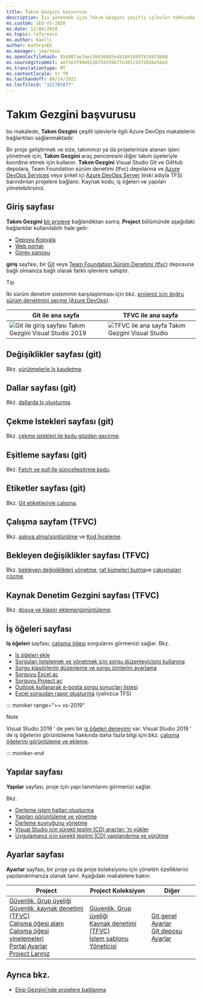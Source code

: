 ```yaml
---
title: Takım Gezgini başvurusu
description: İşi yönetmek için Takım Gezgini çeşitli işlevler hakkında bilgi edinin ve proje geliştirmek için diğer takım üyeleriyle koordine edin.
ms.custom: SEO-VS-2020
ms.date: 12/04/2018
ms.topic: reference
ms.author: kaelli
author: KathrynEE
ms.manager: jmartens
ms.openlocfilehash: 85d007ae7aec5bb56b85e4b1861845f81687dd68
ms.sourcegitcommit: aef3e3f99e022675d339b7fe381cb37202be5be2
ms.translationtype: MT
ms.contentlocale: tr-TR
ms.lasthandoff: 08/24/2021
ms.locfileid: "122785877"
---
```

# <a name="team-explorer-reference"></a>Takım Gezgini başvurusu

bu makalede, **Takım Gezgini** çeşitli işlevlerle ilgili Azure DevOps makalelerin bağlantıları sağlanmaktadır.

Bir proje geliştirmek ve size, takımınızı ya da projelerinize atanan işleri yönetmek için, **Takım Gezgini** araç penceresini diğer takım üyeleriyle koordine etmek için kullanın. **Takım Gezgini** Visual Studio Git ve GitHub depolara, Team Foundation sürüm denetimi (tfvc) depolarına ve [Azure DevOps Services](/azure/devops/user-guide/what-is-azure-devops-services) veya şirket içi [Azure DevOps Server](/azure/devops/index-all) (eski adıyla TFS) barındırılan projelere bağlanır. Kaynak kodu, iş öğeleri ve yapıları yönetebilirsiniz.

## <a name="home-page"></a>Giriş sayfası

**Takım Gezgini** [bir projeye](../connect-team-project.md) bağlandıktan sonra, **Project** bölümünde aşağıdaki bağlantılar kullanılabilir hale gelir:

- [Depoyu Kopyala](/azure/devops/repos/git/clone)
- [Web portalı](/azure/devops/project/navigation/index)
- [Görev panosu](/azure/devops/boards/sprints/task-board)

**giriş** sayfası, bir [Git](/azure/devops/repos/git/gitquickstart?view=vsts&tabs=visual-studio&preserve-view=true) veya [Team Foundation Sürüm Denetimi (tfvc)](/azure/devops/repos/tfvc/overview) deposuna bağlı olmanıza bağlı olarak farklı işlevlere sahiptir.

> [!TIP]
> İki sürüm denetim sisteminin karşılaştırması için bkz. [projeniz için doğru sürüm denetimini seçme (Azure DevOps)](/azure/devops/repos/tfvc/comparison-git-tfvc).

| Git ile **ana** sayfa | TFVC ile **ana** sayfa |
| - | - |
| ![Git ile giriş sayfası Takım Gezgini Visual Studio 2019](media/team-explorer-reference/team-explorer-git.png) | ![TFVC ile ana sayfa Takım Gezgini Visual Studio](media/team-explorer-reference/team-explorer-tfvc.png) |

## <a name="changes-page-git"></a>Değişiklikler sayfası (git)

Bkz. [yürütmelerle Iş kaydetme](/azure/devops/repos/git/commits).

## <a name="branches-page-git"></a>Dallar sayfası (git)

Bkz. [dallarda Iş oluşturma](/azure/devops/repos/git/branches).

## <a name="pull-requests-page-git"></a>Çekme Istekleri sayfası (git)

Bkz. [çekme istekleri ile kodu gözden geçirme](/azure/devops/repos/git/pullrequest).

## <a name="sync-page-git"></a>Eşitleme sayfası (git)

Bkz. [Fetch ve pull Ile güncelleştirme kodu](/azure/devops/repos/git/pulling).

## <a name="tags-page-git"></a>Etiketler sayfası (git)

Bkz. [Git etiketleriyle çalışma](/azure/devops/repos/git/git-tags).

## <a name="my-work-page-tfvc"></a>Çalışma sayfam (TFVC)

Bkz. [askıya alma/sürdürülme](/azure/devops/repos/tfvc/suspend-your-work-manage-your-shelvesets) ve [Kod İnceleme](/azure/devops/repos/tfvc/day-life-alm-developer-suspend-work-fix-bug-conduct-code-review).

## <a name="pending-changes-page-tfvc"></a>Bekleyen değişiklikler sayfası (TFVC)

Bkz. [bekleyen değişiklikleri yönetme](/azure/devops/repos/tfvc/develop-code-manage-pending-changes), [raf kümeleri bulma](/azure/devops/repos/tfvc/suspend-your-work-manage-your-shelvesets)ve [çakışmaları çözme](/azure/devops/repos/tfvc/resolve-team-foundation-version-control-conflicts).

## <a name="source-control-explorer-page-tfvc"></a>Kaynak Denetim Gezgini sayfası (TFVC)

Bkz. [dosya ve klasör ekleme/görüntüleme](/azure/devops/repos/tfvc/add-files-server).

## <a name="work-items-page"></a>İş öğeleri sayfası

**Iş öğeleri** sayfası, [çalışma öğesi](/azure/devops/boards/work-items/about-work-items) sorgularını görmenizi sağlar. Bkz.

- [İş öğeleri ekle](/azure/devops/boards/backlogs/add-work-items)
- [Sorguları listelemek ve yönetmek için sorgu düzenleyicisini kullanma](/azure/devops/boards/queries/using-queries)
- [Sorgu klasörlerini düzenleme ve sorgu izinlerini ayarlama](/azure/devops/boards/queries/set-query-permissions)
- [Sorguyu Excel aç](/azure/devops/boards/backlogs/office/bulk-add-modify-work-items-excel)
- [Sorguyu Project aç](/azure/devops/boards/backlogs/office/create-your-backlog-tasks-using-project)
- [Outlook kullanarak e-posta sorgu sonuçları listesi](/azure/devops/boards/queries/share-plans)
- [Excel sorgudan rapor oluşturma](/azure/devops/report/excel/create-status-and-trend-excel-reports) (yalnızca TFS)

::: moniker range=">= vs-2019"

> [!NOTE]
> Visual Studio 2019 ' de yeni bir [iş öğeleri deneyimi](/azure/devops/boards/work-items/set-work-item-experience-vs) var. Visual Studio 2019 ' de iş öğelerini görüntüleme hakkında daha fazla bilgi için bkz. [çalışma öğelerini görüntüleme ve ekleme](/azure/devops/boards/work-items/view-add-work-items).

::: moniker-end

## <a name="builds-page"></a>Yapılar sayfası

**Yapılar** sayfası, proje için yapı tanımlarını görmenizi sağlar.

Bkz.

- [Derleme işlem hatları oluşturma](/azure/devops/pipelines/tasks/index)
- [Yapıları görüntüleme ve yönetme](/azure/devops/pipelines/overview)
- [Derleme kuyruğunu yönetme](/azure/devops/pipelines/agents/pools-queues)
- [Visual Studio için sürekli teslim (CD) araçları 'nı yükler](/azure/devops/pipelines/apps/cd/azure/aspnet-core-to-acr#install-continuous-delivery-cd-tools-for-visual-studio-2017)
- [Uygulamanız için sürekli teslimi (CD) yapılandırma ve yürütme](/azure/devops/pipelines/apps/cd/azure/aspnet-core-to-acr#configure-and-execute-continuous-delivery-cd-for-your-app)

## <a name="settings-page"></a>Ayarlar sayfası

**Ayarlar** sayfası, bir proje ya da proje koleksiyonu için yönetim özelliklerini yapılandırmanıza olanak tanır. Aşağıdaki makalelere bakın:

| Project | Project Koleksiyon | Diğer |
| - | - | - |
| [Güvenlik, Grup üyeliği](/azure/devops/organizations/security/set-project-collection-level-permissions)<br/>[Güvenlik, kaynak denetimi (TFVC)](/azure/devops/organizations/security/set-git-tfvc-repository-permissions)<br/>[Çalışma öğesi alanı](/azure/devops/organizations/settings/set-area-paths)<br/>[Çalışma öğesi yinelemeleri](/azure/devops/organizations/settings/set-iteration-paths-sprints)<br/>[Portal Ayarlar](/azure/devops/report/sharepoint-dashboards/configure-or-add-a-project-portal)<br/>[Project Larınız](/azure/devops/notifications/howto-manage-team-notifications) | [Güvenlik, Grup üyeliği](/azure/devops/organizations/security/set-project-collection-level-permissions)<br/>[Kaynak denetimi (TFVC)](/azure/devops/repos/tfvc/decide-between-using-local-server-workspace)<br/>[İşlem şablonu Yöneticisi](/azure/devops/boards/work-items/guidance/manage-process-templates) | [Git genel Ayarlar](/azure/devops/repos/git/git-config)<br/>[Git deposu Ayarlar](/azure/devops/repos/git/git-config) |

## <a name="see-also"></a>Ayrıca bkz.

- [Ekip Gezgini'nde projelere bağlanma](../../ide/connect-team-project.md)